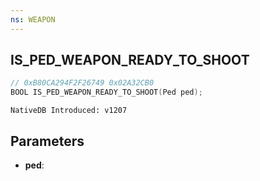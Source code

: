 ```yaml
---
ns: WEAPON
---
```

## IS_PED_WEAPON_READY_TO_SHOOT

```c
// 0xB80CA294F2F26749 0x02A32CB0
BOOL IS_PED_WEAPON_READY_TO_SHOOT(Ped ped);
```

```
NativeDB Introduced: v1207
```

## Parameters
* **ped**:
